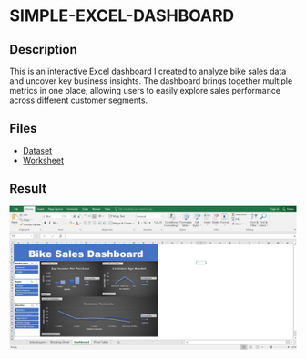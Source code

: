 # SIMPLE-EXCEL-DASHBOARD

## Description
This is an interactive Excel dashboard I created to analyze bike sales data and uncover key business insights. The dashboard brings together multiple metrics in one place, allowing users to easily explore sales performance across different customer segments.

## Files
- <a href="https://github.com/anthonymike180/SIMPLE-EXCEL-DASHBOARD/blob/main/Bike%20Sales.xlsx">Dataset</a>
- <a href="https://github.com/anthonymike180/SIMPLE-EXCEL-DASHBOARD/blob/main/Simple%20Excel%20dashboard.xlsx">Worksheet</a>

## Result
<p align="center">
  <img src="https://github.com/anthonymike180/SIMPLE-EXCEL-DASHBOARD/blob/main/Screenshot%20(75).png" width="600">
</p>

